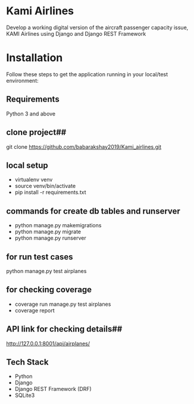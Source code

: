 # Kami Airlines #
Develop a working digital version of the aircraft passenger
capacity issue, KAMI Airlines using Django and Django REST Framework

# Installation #

Follow these steps to get the application running in your local/test environment:

## Requirements ##
Python 3 and above

## clone project##
git clone https://github.com/babarakshay2019/Kami_airlines.git

## local setup ##
* virtualenv venv
* source venv/bin/activate
* pip install -r requirements.txt

## commands for create db tables and runserver ##
* python manage.py makemigrations
* python manage.py migrate
* python manage.py runserver 

## for run test cases ##
python manage.py test airplanes

## for checking coverage ##
* coverage run manage.py test airplanes
* coverage report

## API link for checking details##
http://127.0.0.1:8001/api/airplanes/

## Tech Stack ##
* Python
* Django
* Django REST Framework (DRF)
* SQLite3